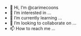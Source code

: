 - 👋 Hi, I’m @carimecoons
- 👀 I’m interested in ...
- 🌱 I’m currently learning ...
- 💞️ I’m looking to collaborate on ...
- 📫 How to reach me ...

<!---
carimecoons/carimecoons is a ✨ special ✨ repository because its `README.md` (this file) appears on your GitHub profile.
You can click the Preview link to take a look at your changes.
--->
